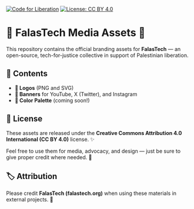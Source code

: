 [![Code for Liberation](https://img.shields.io/badge/🇵🇸%20Code_for_Liberation-falastech.org-%23E60023.svg)](https://falastech.org)
[![License: CC BY 4.0](https://img.shields.io/badge/License-CC%20BY%204.0-lightgrey.svg)](https://creativecommons.org/licenses/by/4.0/)

# 🌟 **FalasTech Media Assets** 🌟

This repository contains the official branding assets for **FalasTech** — an open-source, tech-for-justice collective in support of Palestinian liberation.

## 📂 **Contents**

- **🔹 Logos** (PNG and SVG)
- **🎨 Banners** for YouTube, X (Twitter), and Instagram
- **🎨 Color Palette** (coming soon!)

## 📝 **License**

These assets are released under the **Creative Commons Attribution 4.0 International (CC BY 4.0)** license. ✨

Feel free to use them for media, advocacy, and design — just be sure to give proper credit where needed. 🙌

## 🏷️ **Attribution**

Please credit **FalasTech (falastech.org)** when using these materials in external projects. 💖
